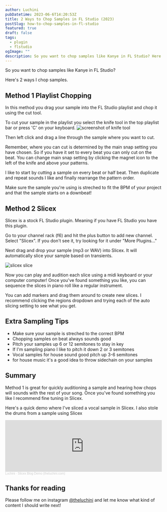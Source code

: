 ```yaml
---
author: Luchini
pubDatetime: 2023-06-6T14:20:53Z
title: 2 Ways to Chop Samples in FL Studio (2023)
postSlug: how-to-chop-samples-in-fl-studio
featured: true
draft: false
tags:
  - plugin
  - flstudio
ogImage: ""
description: So you want to chop samples like Kanye in FL Studio? Here's 2 ways I chop samples.
---
```

So you want to chop samples like Kanye in FL Studio?

Here's 2 ways I chop samples.

## Method 1 Playlist Chopping
In this method you drag your sample into the FL Studio playlist and chop it using the cut tool. 

To cut your sample in the playlist you select the knife tool in the top playlist bar or press 'C' on your keyboard.
![screenshot of knife tool](/assets/fl-studio-knife-tool-screenshot.png)


Then left click and drag a line through the sample where you want to cut. 

Remember, where you can cut is determined by the main snap setting you have chosen. So if you have it set to every beat you can only cut on the beat. You can change main snap setting by clicking the magnet icon to the left of the knife and above your patterns.

I like to start by cutting a sample on every beat or half beat. Then duplicate and repeat sounds I like and finally rearrange the pattern order.

Make sure the sample you're using is streched to fit the BPM of your project and that the sample starts on a downbeat!


## Method 2 Slicex
Slicex is a stock FL Studio plugin. Meaning if you have FL Studio you have this plugin.

Go to your channel rack (f6) and hit the plus button to add new channel. Select "Slicex". If you don't see it, try looking for it under "More Plugins..."

Next drag and drop your sample (mp3 or WAV) into Slicex. It will automatically slice your sample based on transients.

![slicex slice](/assets/slicex-slices-screenshot.png)

Now you can play and audition each slice using a midi keyboard or your computer computer! Once you've found something you like, you can sequence the slices in piano roll like a regular instrument.

You can add markers and drag them around to create new slices. I recommend clicking the regions dropdown and trying each of the auto slicing setting to see what you get.

## Extra Sampling Tips
- Make sure your sample is streched to the correct BPM
- Chopping samples on beat always sounds good
- Pitch your samples up 6 or 12 semitones to stay in key 
- If I'm sampling piano I like to pitch it down 2 or 3 semitones
- Vocal samples for house sound good pitch up 3-6 semitones
- for house music it's a good idea to throw sidechain on your samples
## Summary

Method 1 is great for quickly auditioning a sample and hearing how chops will sounds with the rest of your song. Once you've found something you like I recommend fine tuning in Slicex.

Here's a quick demo where I've sliced a vocal sample in Slicex. I also stole the drums from a sample using Slicex

<iframe width="100%" height="166" scrolling="no" frameborder="no" allow="autoplay" src="https://w.soundcloud.com/player/?url=https%3A//api.soundcloud.com/tracks/1532353684&color=%23ff5500&auto_play=false&hide_related=false&show_comments=true&show_user=true&show_reposts=false&show_teaser=true"></iframe><div style="font-size: 10px; color: #cccccc;line-break: anywhere;word-break: normal;overflow: hidden;white-space: nowrap;text-overflow: ellipsis; font-family: Interstate,Lucida Grande,Lucida Sans Unicode,Lucida Sans,Garuda,Verdana,Tahoma,sans-serif;font-weight: 100;"><a href="https://soundcloud.com/theluchini" title="Luchini" target="_blank" style="color: #cccccc; text-decoration: none;">Luchini</a> · <a href="https://soundcloud.com/theluchini/slicex-blog-demo-theluchini" title="Slicex Blog Demo (theluchini.com)" target="_blank" style="color: #cccccc; text-decoration: none;">Slicex Blog Demo (theluchini.com)</a></div>


## Thanks for reading
Please follow me on instagram [@theluchini](https://instagram.com/theluchini) and let me know what kind of content I should write next!







